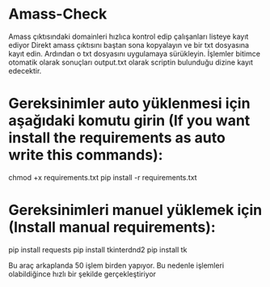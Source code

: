 # Amass-Check
Amass çıktısındaki domainleri hızlıca kontrol edip çalışanları listeye kayıt ediyor
Direkt amass çıktısını baştan sona kopyalayın ve bir txt dosyasına kayıt edin. Ardından o txt dosyasını uygulamaya sürükleyin. 
İşlemler bitimce otomatik olarak sonuçları output.txt olarak scriptin bulunduğu dizine kayıt edecektir.


# Gereksinimler auto yüklenmesi için aşağıdaki komutu girin (If you want install the requirements as auto  write this commands):
chmod +x requirements.txt
pip install -r requirements.txt

# Gereksinimleri manuel yüklemek için (Install manual requirements):
pip install requests
pip install tkinterdnd2
pip install tk


Bu araç arkaplanda 50 işlem birden yapıyor. 
Bu nedenle işlemleri olabildiğince hızlı bir şekilde gerçekleştiriyor
